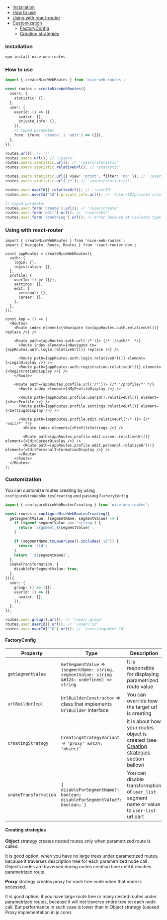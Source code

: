 * [Installation](#install)
* [How to use](#usage)
* [Using with react-router](#react-router)
* [Customization](#customization)
  * [FactoryConfig](#config)
  * [Creating strategies](#strategies)

### <a name="install"></a> Installation

```bash
npm install nice-web-routes
```

### <a name="usage"></a> How to use

```ts
import { createNiceWebRoutes } from 'nice-web-routes';

const routes = createNiceWebRoutes({
  users: {
    statistic: {},
  },
  user: {
    userId: () => ({
      avatar: {},
      private_info: {},
    }),
    // typed parameter
    form: (form: 'create' | 'edit') => ({}),
  },
});

routes.url(); // '/'
routes.users.url(); // '/users'
routes.users.statistic.url(); // '/users/statistic'
routes.users.statistic.relativeUrl(); // 'statistic'

routes.users.statistic.url({ view: 'print', filter: 'no' }); // '/users/statistic?view=print&filter=no'
routes.users.statistic.url('/*'); // '/users/statistic/*'

routes.user.userId().relativeUrl(); // ':userId'
routes.user.userId('18').private_info.url(); // '/user/18/private-info'

// typed parameter
routes.user.form('create').url(); // '/user/create'
routes.user.form('edit').url(); // '/user/edit'
routes.user.form('something').url(); // error because it violates type constraint of 'create' | 'edit' | undefined
```

### <a name="react-router"></a> Using with react-router

```tsx
import { createNiceWebRoutes } from 'nice-web-routes';
import { Navigate, Route, Routes } from 'react-router-dom';

const appRoutes = createNiceWebRoutes({
  auth: {
    login: {},
    registration: {},
  },
  profile: {
    userId: () => ({}),
    settings: {},
    edit: {
      personal: {},
      career: {},
    },
  },
});

const App = () => (
  <Routes>
    <Route index element={<Navigate to={appRoutes.auth.relativeUrl()} replace />} />

    <Route path={appRoutes.auth.url('/*')}> {/* '/auth/*' */}
      <Route index element={<Navigate to={appRoutes.auth.login.relativeUrl()} replace />} />

      <Route path={appRoutes.auth.login.relativeUrl()} element={<LoginDisplay />} />
      <Route path={appRoutes.auth.registration.relativeUrl()} element={<RegistrationDisplay />} />
    </Route>

    <Route path={appRoutes.profile.url('/*')}> {/* '/profile/*' */}
      <Route index element={<MyProfileDisplay />} />

      <Route path={appRoutes.profile.userId().relativeUrl()} element={<UserProfile />} />
      <Route path={appRoutes.profile.settings.relativeUrl()} element={<SettingsDisplay />} />

      <Route path={appRoutes.profile.edit.relativeUrl('/*')}> {/* 'edit/*' */}
        <Route index element={<ProfileSettings />} />

        <Route path={appRoutes.profile.edit.career.relativeUrl()} element={<EditCareerDisplay />} />
        <Route path={appRoutes.profile.edit.personal.relativeUrl()} element={<EditPersonalInformationDisplay />} />
      </Route>
    </Route>
  </Routes>
);

```

### <a name="customization"></a> Customization

You can customize routes creating by using `configureNiceWebRoutesCreating` and passing `FactoryConfig`:

```ts
import { configureNiceWebRoutesCreating } from 'nice-web-routes';

const routes = configureNiceWebRoutesCreating({
  getSegmentValue: (segmentName, segmentValue) => {
    if (typeof segmentValue === 'string') {
      return `argument_${segmentValue}`;
    }

    if (segmentName.toLowerCase().includes('id')) {
      return ':id';
    }
    return `:${segmentName}`;
  },
  snakeTransformation: {
    disableForSegmentValue: true,
  },
})({
  user: {
    group: () => ({}),
    userId: () => ({
      avatar: {},
    }),
  },
});

routes.user.group().url(); // '/user/:group'
routes.user.userId().url(); // '/user/:id'
routes.user.userId('18').url(); // '/user/argument_18'
```

#### <a name="config"></a> FactoryConfig

| Property              | Type                                                                                          | Description                                                                                | Default value                                                                   |
|-----------------------|-----------------------------------------------------------------------------------------------|--------------------------------------------------------------------------------------------|---------------------------------------------------------------------------------|
| `getSegmentValue`     | `GetSegmentValue` => `(segmentName: string, segmentValue: string &#124; undefined) => string` | It is responsible for displaying parametrized route value                                  | value is displayed as is, and when there is no value it shows as `:segmentName` |
| `urlBuilderImpl`      | `UrlBuilderConstructor` => class that implements `UrlBuilder` interface                       | You can override how the target url is creating                                            | `DefaultUrlBuilder` - internal implementation                                   |
| `creatingStrategy`    | `CreatingStrategyVariant` => `'proxy' &#124; 'object'`                                                                                  | it is about how your routes object is created (see [Creating strategies](#strategies) section bellow) | `object`                                                                        |
| `snakeTransformation` |  `{ disableForSegmentName?: boolean; disableForSegmentValue?: boolean; }`                                                                                            | You can disable transformation of `user_list` segment name or value to `user-list` url part | `{}`              |


#### <a name="strategies"></a> Creating strategies

<b>Object</b> strategy creates nested routes only when parametrized route is called. 

It is good option, when you have no large trees under parametrized routes, because it traverses description tree for each parametrized node call . Objects nodes are traversed during routes creation time until it reaches parametrized route. 

<b>Proxy</b> strategy creates proxy for each tree node when that node is accessed. 

It is good option, if you have large route tree or many nested routes under parametrized routes, because it will not traverse entire tree on each node call. But performance in such case is lower than in Object strategy (caused Proxy implementation in js core).
